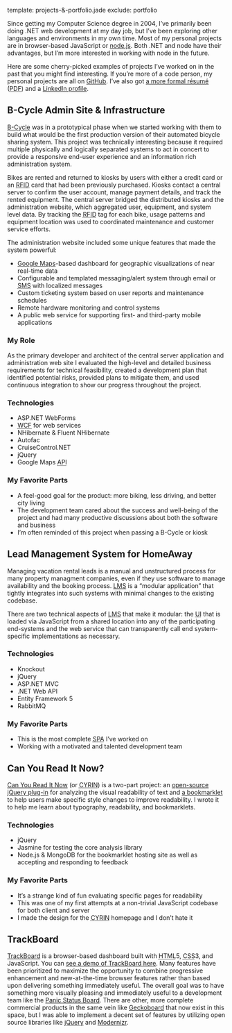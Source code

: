 template: projects-&-portfolio.jade
exclude: portfolio

Since getting my Computer Science degree in 2004, I&rsquo;ve primarily been doing <span class="caphappy">.NET</span> web development at my day job, but I&rsquo;ve been exploring other languages and environments in my own time. Most of my personal projects are in browser-based JavaScript or [node.js](http://nodejs.org). Both <span class="caphappy">.NET</span> and node have their advantages, but I&rsquo;m more interested in working with node in the future.

Here are some cherry-picked examples of projects I&rsquo;ve worked on in the past that you might find interesting. If you&rsquo;re more of a code person, my personal projects are all on [GitHub](https://github.com/kevingorski). I&rsquo;ve also got [a more formal résumé](Kevin%20Gorski%20-%20Resume.pdf) (<abbr title="Portable Document Format">PDF</abbr>) and a [LinkedIn profile](https://www.linkedin.com/in/kevingorski/).


## B-Cycle Admin Site & Infrastructure

[B-Cycle](http://bcycle.com) was in a prototypical phase when we started working with them to build what would be the first production version of their automated bicycle sharing system. This project was technically interesting because it required multiple physically and logically separated systems to act in concert to provide a responsive end-user experience and an information rich administration system.

Bikes are rented and returned to kiosks by users with either a credit card or an <abbr title="Radio Frequency Identification">RFID</abbr> card that had been previously purchased. Kiosks contact a central server to confirm the user account, manage payment details, and track the rented equipment. The central server bridged the distributed kiosks and the administration website, which aggregated user, equipment, and system level data. By tracking the <abbr title="Radio Frequency Identification">RFID</abbr> tag for each bike, usage patterns and equipment location was used to coordinated maintenance and customer service efforts.

The administration website included some unique features that made the system powerful:

* <span>[Google Maps](http://maps.google.com/)-based dashboard for geographic visualizations of near real-time data</span>
* <span>Configurable and templated messaging/alert system through email or <abbr title="Short Message Service">SMS</abbr> with localized messages</span>
* <span>Custom ticketing system based on user reports and maintenance schedules</span>
* <span>Remote hardware monitoring and control systems</span>
* <span>A public web service for supporting first- and third-party mobile applications</span>

### My Role

As the primary developer and architect of the central server application and administration web site I evaluated the high-level and detailed business requirements for technical feasibility, created a development plan that identified potential risks, provided plans to mitigate them, and used continuous integration to show our progress throughout the project.

### Technologies

* <span><span class="caphappy">ASP.NET</span> WebForms</span>
* <span><abbr title="Windows Communication Foundation">WCF</abbr> for web services</span>
* <span>NHibernate & Fluent NHibernate</span>
* <span>Autofac</span>
* <span>CruiseControl<span class="caphappy">.NET</span></span>
* <span>jQuery</span>
* <span>Google Maps <abbr title="Application Programming Interface">API</abbr></span>

### My Favorite Parts

* <span>A feel-good goal for the product: more biking, less driving, and better city living</span>
* <span>The development team cared about the success and well-being of the project and had many productive discussions about both the software and business</span>
* <span>I&rsquo;m often reminded of this project when passing a B-Cycle or kiosk</span>


## Lead Management System for HomeAway

Managing vacation rental leads is a manual and unstructured process for many property managment companies, even if they use software to manage availability and the booking process. [<abbr title="Lead Management System">LMS</abbr>](http://software.homeaway.com/vacation-rentals/products/lead-management) is a &ldquo;modular application&rdquo; that tightly integrates into such systems with minimal changes to the existing codebase.

There are two technical aspects of <abbr title="Lead Management System">LMS</abbr> that make it modular: the <abbr title="User Interface">UI</abbr> that is loaded via JavaScript from a shared location into any of the participating end-systems and the web service that can transparently call end system-specific implementations as necessary.

### Technologies

* <span>Knockout</span>
* <span>jQuery</span>
* <span>ASP.NET MVC</span>
* <span><span class="caphappy">.NET</span> Web API</span>
* <span>Entity Framework 5</span>
* <span>RabbitMQ</span>

### My Favorite Parts

* <span>This is the most complete <abbr title="Single Page App">SPA</abbr> I&rsquo;ve worked on</span>
* <span>Working with a motivated and talented development team</span>

## Can You Read It Now?

[Can You Read It Now](http://canyoureaditnow.com/) (or <abbr title="Can You Read It Now">CYRIN</abbr>) is a two-part project: an [open-source jQuery plug-in](https://github.com/kevingorski/CanYouReadItNow) for analyzing the visual readability of text and [a bookmarklet](http://canyoureaditnow.com/) to help users make specific style changes to improve readability. I wrote it to help me learn about typography, readability, and bookmarklets.

### Technologies

* <span>jQuery</span>
* <span>Jasmine for testing the core analysis library</span>
* <span>Node.js & MongoDB for the bookmarklet hosting site as well as accepting and responding to feedback</span>

### My Favorite Parts

* <span>It&rsquo;s a strange kind of fun evaluating specific pages for readability</span>
* <span>This was one of my first attempts at a non-trivial JavaScript codebase for both client and server</span>
* <span>I made the design for the <abbr title="Can You Read It Now">CYRIN</abbr> homepage and I don&rsquo;t hate it</span>


## TrackBoard

[TrackBoard](https://github.com/kevingorski/TrackBoard) is a browser-based dashboard built with <abbr title="Hypertext Markup Language">HTML</abbr>5, <abbr title="Cascading Style Sheets">CSS</abbr>3, and JavaScript. You can [see a demo of TrackBoard here](http://kevingorski.github.com/TrackBoard). Many features have been prioritized to maximize the opportunity to combine progressive enhancement and new-at-the-time browser features rather than based upon delivering something immediately useful. The overall goal was to have something more visually pleasing and immediately useful to a development team like the [Panic Status Board](http://www.panic.com/blog/2010/03/the-panic-status-board/). There are other, more complete commercial products in the same vein like [Geckoboard](http://www.geckoboard.com/) that now exist in this space, but I was able to implement a decent set of features by utilizing open source libraries like [jQuery](http://jquery.com/) and [Modernizr](http://modernizr.com/).